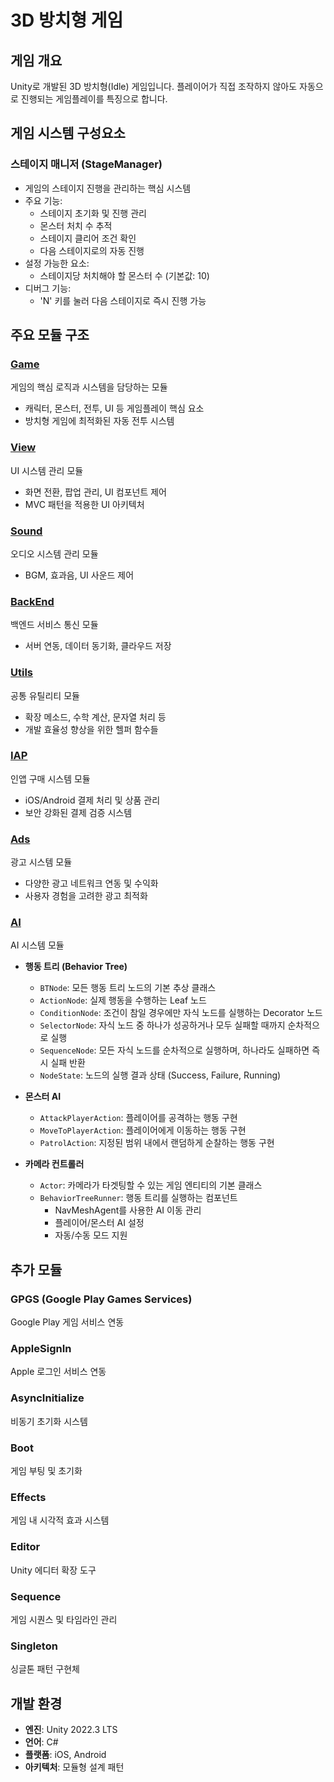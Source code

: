 # 3D 방치형 게임

## 게임 개요

Unity로 개발된 3D 방치형(Idle) 게임입니다. 플레이어가 직접 조작하지 않아도 자동으로 진행되는 게임플레이를 특징으로 합니다.

## 게임 시스템 구성요소

### 스테이지 매니저 (StageManager)

-   게임의 스테이지 진행을 관리하는 핵심 시스템
-   주요 기능:
    -   스테이지 초기화 및 진행 관리
    -   몬스터 처치 수 추적
    -   스테이지 클리어 조건 확인
    -   다음 스테이지로의 자동 진행
-   설정 가능한 요소:
    -   스테이지당 처치해야 할 몬스터 수 (기본값: 10)
-   디버그 기능:
    -   'N' 키를 눌러 다음 스테이지로 즉시 진행 가능

## 주요 모듈 구조

### [Game](Assets/Scripts/Game/README.md)

게임의 핵심 로직과 시스템을 담당하는 모듈

-   캐릭터, 몬스터, 전투, UI 등 게임플레이 핵심 요소
-   방치형 게임에 최적화된 자동 전투 시스템

### [View](Assets/Scripts/View/README.md)

UI 시스템 관리 모듈

-   화면 전환, 팝업 관리, UI 컴포넌트 제어
-   MVC 패턴을 적용한 UI 아키텍처

### [Sound](Assets/Scripts/Sound/README.md)

오디오 시스템 관리 모듈

-   BGM, 효과음, UI 사운드 제어

### [BackEnd](Assets/Scripts/BackEnd/README.md)

백엔드 서비스 통신 모듈

-   서버 연동, 데이터 동기화, 클라우드 저장

### [Utils](Assets/Scripts/Utils/README.md)

공통 유틸리티 모듈

-   확장 메소드, 수학 계산, 문자열 처리 등
-   개발 효율성 향상을 위한 헬퍼 함수들

### [IAP](Assets/Scripts/IAP/README.md)

인앱 구매 시스템 모듈

-   iOS/Android 결제 처리 및 상품 관리
-   보안 강화된 결제 검증 시스템

### [Ads](Assets/Scripts/Ads/README.md)

광고 시스템 모듈

-   다양한 광고 네트워크 연동 및 수익화
-   사용자 경험을 고려한 광고 최적화

### [AI](Assets/Scripts/AI/README.md)

AI 시스템 모듈

-   **행동 트리 (Behavior Tree)**

    -   `BTNode`: 모든 행동 트리 노드의 기본 추상 클래스
    -   `ActionNode`: 실제 행동을 수행하는 Leaf 노드
    -   `ConditionNode`: 조건이 참일 경우에만 자식 노드를 실행하는 Decorator 노드
    -   `SelectorNode`: 자식 노드 중 하나가 성공하거나 모두 실패할 때까지 순차적으로 실행
    -   `SequenceNode`: 모든 자식 노드를 순차적으로 실행하며, 하나라도 실패하면 즉시 실패 반환
    -   `NodeState`: 노드의 실행 결과 상태 (Success, Failure, Running)

-   **몬스터 AI**

    -   `AttackPlayerAction`: 플레이어를 공격하는 행동 구현
    -   `MoveToPlayerAction`: 플레이어에게 이동하는 행동 구현
    -   `PatrolAction`: 지정된 범위 내에서 랜덤하게 순찰하는 행동 구현

-   **카메라 컨트롤러**
    -   `Actor`: 카메라가 타겟팅할 수 있는 게임 엔티티의 기본 클래스
    -   `BehaviorTreeRunner`: 행동 트리를 실행하는 컴포넌트
        -   NavMeshAgent를 사용한 AI 이동 관리
        -   플레이어/몬스터 AI 설정
        -   자동/수동 모드 지원

## 추가 모듈

### GPGS (Google Play Games Services)

Google Play 게임 서비스 연동

### AppleSignIn

Apple 로그인 서비스 연동

### AsyncInitialize

비동기 초기화 시스템

### Boot

게임 부팅 및 초기화

### Effects

게임 내 시각적 효과 시스템

### Editor

Unity 에디터 확장 도구

### Sequence

게임 시퀀스 및 타임라인 관리

### Singleton

싱글톤 패턴 구현체

## 개발 환경

-   **엔진**: Unity 2022.3 LTS
-   **언어**: C#
-   **플랫폼**: iOS, Android
-   **아키텍처**: 모듈형 설계 패턴
